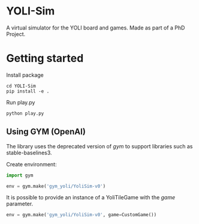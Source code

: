 # YOLI-Sim
A virtual simulator for the YOLI board and games. Made as part of a PhD Project.

# Getting started

Install package

```pycon
cd YOLI-Sim
pip install -e .
```

Run play.py

```pycon
python play.py
```

## Using GYM (OpenAI)

The library uses the deprecated version of *gym* to support libraries such as stable-baselines3.

Create environment:

```python
import gym

env = gym.make('gym_yoli/YoliSim-v0')
```

It is possible to provide an instance of a YoliTileGame with the *game* parameter.
```python
env = gym.make('gym_yoli/YoliSim-v0', game=CustomGame())
```